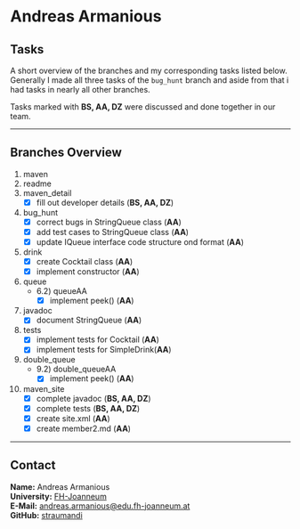 # Andreas Armanious


## Tasks
A short overview of the branches and my corresponding tasks listed below. Generally I made all three tasks of the `bug_hunt`
branch and aside from that i had tasks in nearly all other branches.

Tasks marked with **BS, AA, DZ** were discussed and done together in our team.

---

## Branches Overview

1) maven
2) readme
3) maven_detail
    - [x] fill out developer details (**BS, AA, DZ**)
4) bug_hunt
    - [x] correct bugs in StringQueue class (**AA**)
    - [x] add test cases to StringQueue class (**AA**)
    - [x] update IQueue interface code structure ond format (**AA**)
5) drink
    - [x] create Cocktail class (**AA**)
    - [x] implement constructor (**AA**)
6) queue
    - 6.2) queueAA
        - [x] implement peek() (**AA**)
7) javadoc
    - [x] document StringQueue (**AA**)
8) tests
    - [x] implement tests for Cocktail (**AA**)
    - [x] implement tests for SimpleDrink(**AA**)
9) double_queue
    - 9.2) double_queueAA
        - [x] implement peek() (**AA**)
10) maven_site
    - [x] complete javadoc (**BS, AA, DZ**)
    - [x] complete tests (**BS, AA, DZ**)
    - [x] create site.xml (**AA**)
    - [x] create member2.md (**AA**)

---
## Contact

**Name:** Andreas Armanious  
**University:** [FH-Joanneum](https://www.fh-joanneum.at/)   
**E-Mail:** andreas.armanious@edu.fh-joanneum.at  
**GitHub:** [straumandi](https://github.com/straumandi)